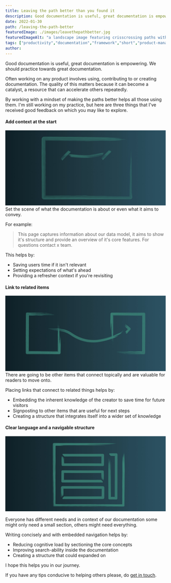 ```yaml
---
title: Leaving the path better than you found it
description: Good documentation is useful, great documentation is empowering. We should practice towards great documentation.
date: 2022-01-30
path: /leaving-the-path-better
featuredImage: ./images/leavethepathbetter.jpg
featuredImageAlt: "a landscape image featuring crisscrossing paths with an abstract pattern"
tags: ["productivity","documentation","framework","short","product-management"]
author:
---
```


Good documentation is useful, great documentation is empowering. We should practice towards great documentation.

Often working on any product involves using, contributing to or creating documentation. The quality of this matters because it can become a catalyst, a resource that can accelerate others repeatedly.

By working with a mindset of making the paths better helps all those using them. I'm still working on my practice, but here are three things that I've received good feedback on which you may like to explore.

#### Add context at the start
![abstract image of a painted section!](./images/leavethepathbetter/1.jpg)
Set the scene of what the documentation is about or even what it aims to convey.

For example:
> This page captures information about our data model, it aims to show it's structure and provide an overview of it's core features. For questions contact x team.

This helps by:
- Saving users time if it isn't relevant
- Setting expectations of what's ahead
- Providing a refresher context if you're revisiting

#### Link to related items
![abstract image of a painted section!](./images/leavethepathbetter/2.jpg)
There are going to be other items that connect topically and are valuable for readers to move onto.

Placing links that connect to related things helps by:
- Embedding the inherent knowledge of the creator to save time for future visitors
- Signposting to other items that are useful for next steps
- Creating a structure that integrates itself into a wider set of knowledge

#### Clear language and a navigable structure
![abstract image of a painted section!](./images/leavethepathbetter/3.jpg)

Everyone has different needs and in context of our documentation some might only need a small section, others might need everything.

Writing concisely and with embedded navigation helps by:
- Reducing cognitive load by sectioning the core concepts
- Improving search-ability inside the documentation
- Creating a structure that could expanded on

I hope this helps you in our journey.

If you have any tips conducive to helping others please, do [get in touch](/contact).
